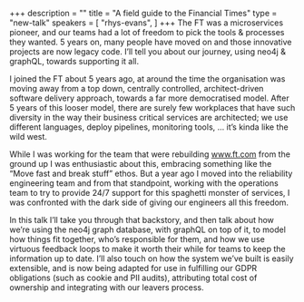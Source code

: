 +++
description = ""
title = "A field guide to the Financial Times"
type = "new-talk"
speakers = [
        "rhys-evans",
]
+++
The FT was a microservices pioneer, and our teams had a lot of freedom to pick the tools & processes they wanted. 5 years on, many people have moved on and those innovative projects are now legacy code. I’ll tell you about our journey, using neo4j & graphQL, towards supporting it all.

I joined the FT about 5 years ago, at around the time the organisation was moving away from a top down, centrally controlled, architect-driven software delivery approach, towards a far more democratised model. After 5 years of this looser model, there are surely few workplaces that have such diversity in the way their business critical services are architected; we use different languages, deploy pipelines, monitoring tools, … it’s kinda like the wild west.

While I was working for the team that were rebuilding www.ft.com from the ground up I was enthusiastic about this, embracing something like the “Move fast and break stuff” ethos. But a year ago I moved into the reliability engineering team and from that standpoint, working with the operations team to try to provide 24/7 support for this spaghetti monster of services, I was confronted with the dark side of giving our engineers all this freedom.

In this talk I’ll take you through that backstory, and then talk about how we’re using the neo4j graph database, with graphQL on top of it, to model how things fit together, who’s responsible for them, and how we use virtuous feedback loops to make it worth their while for teams to keep the information up to date. I’ll also touch on how the system we’ve built is easily extensible, and is now being adapted for use in fulfilling our GDPR obligations (such as cookie and PII audits), attributing total cost of ownership and integrating with our leavers process.